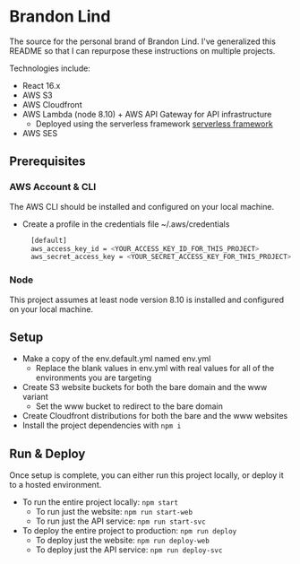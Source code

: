 # Brandon Lind

The source for the personal brand of Brandon Lind. 
I've generalized this README so that I can repurpose these instructions on multiple projects.

Technologies include:

- React 16.x
- AWS S3
- AWS Cloudfront
- AWS Lambda (node 8.10) + AWS API Gateway for API infrastructure
  - Deployed using the serverless framework [serverless framework](https://serverless.com/framework/docs/providers/aws/guide/quick-start/)
- AWS SES

## Prerequisites

### AWS Account & CLI

The AWS CLI should be installed and configured on your local machine.

- Create a profile in the credentials file ~/.aws/credentials

  ```bash
    [default]
    aws_access_key_id = <YOUR_ACCESS_KEY_ID_FOR_THIS_PROJECT>
    aws_secret_access_key = <YOUR_SECRET_ACCESS_KEY_FOR_THIS_PROJECT>
  ```

### Node

This project assumes at least node version 8.10 is installed and configured on your local machine.

## Setup

- Make a copy of the env.default.yml named env.yml
  - Replace the blank values in env.yml with real values for all of the environments you are targeting
- Create S3 website buckets for both the bare domain and the www variant
  - Set the www bucket to redirect to the bare domain
- Create Cloudfront distributions for both the bare and the www websites 
- Install the project dependencies with `npm i`

## Run & Deploy

Once setup is complete, you can either run this project locally, or deploy it to a hosted environment.

- To run the entire project locally: `npm start`
  - To run just the website: `npm run start-web`
  - To run just the API service: `npm run start-svc`
- To deploy the entire project to production: `npm run deploy`
  - To deploy just the website: `npm run deploy-web`
  - To deploy just the API service: `npm run deploy-svc`
